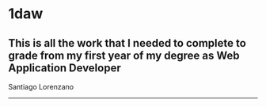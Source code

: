# 1daw
This is all the work that I needed to complete to grade from my first year of my degree as Web Application Developer
--------------------------------------------------------------------------------------------------------------------
Santiago Lorenzano

--------------------------------------------------------------------------------------------------------------------
